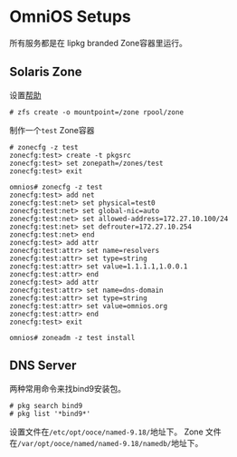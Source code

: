 # OmniOS Setups

所有服务都是在 lipkg branded Zone容器里运行。

## Solaris Zone

设置[帮助](https://omnios.org/setup/zones)

```SHELL
# zfs create -o mountpoint=/zone rpool/zone
```

制作一个`test` Zone容器

```SHELL
# zonecfg -z test
zonecfg:test> create -t pkgsrc
zonecfg:test> set zonepath=/zones/test
zonecfg:test> exit

omnios# zonecfg -z test
zonecfg:test> add net
zonecfg:test:net> set physical=test0
zonecfg:test:net> set global-nic=auto
zonecfg:test:net> set allowed-address=172.27.10.100/24
zonecfg:test:net> set defrouter=172.27.10.254
zonecfg:test:net> end
zonecfg:test> add attr
zonecfg:test:attr> set name=resolvers
zonecfg:test:attr> set type=string
zonecfg:test:attr> set value=1.1.1.1,1.0.0.1
zonecfg:test:attr> end
zonecfg:test> add attr
zonecfg:test:attr> set name=dns-domain
zonecfg:test:attr> set type=string
zonecfg:test:attr> set value=omnios.org
zonecfg:test:attr> end
zonecfg:test> exit

omnios# zoneadm -z test install
```


## DNS Server

两种常用命令来找bind9安装包。

```SHELL
# pkg search bind9
# pkg list '*bind9*'
```

设置文件在`/etc/opt/ooce/named-9.18/`地址下。
Zone 文件在`/var/opt/ooce/named/named-9.18/namedb/`地址下。
